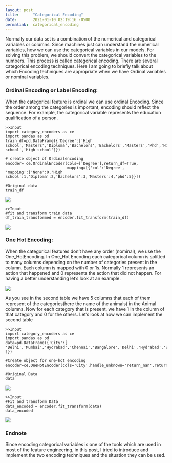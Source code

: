 ```yaml
---
layout: post
title:      "Categorical Encoding"
date:       2021-01-10 02:19:16 -0500
permalink:  categorical_encoding
---
```



Normally our data set is a combination of the numerical and categorical variables or columns. Since machines just can understand the numerical variables, how we can use the categorical variables in our models. For solving this problem, we should convert the categorical variables to the numbers. This process is called categorical encoding. There are several categorical encoding techniques. Here I am going to briefly talk about which Encoding techniques are appropriate when we have Ordinal  variables or nominal variables.  

### Ordinal Encoding or Label Encoding:

When the categorical feature is ordinal we can use ordinal Encoding. Since the order among the categories is important, encoding should reflect the sequence. For example, the categorical variable represents the education qualification of a person.  

```
>>Input
import category_encoders as ce
import pandas as pd
train_df=pd.DataFrame({'Degree':['High school','Masters','Diploma','Bachelors','Bachelors','Masters','Phd','High school','High school']})

# create object of Ordinalencoding
encoder= ce.OrdinalEncoder(cols=['Degree'],return_df=True,
                           mapping=[{'col':'Degree',
'mapping':{'None':0,'High school':1,'Diploma':2,'Bachelors':3,'Masters':4,'phd':5}}])

#Original data
train_df

```

![](https://cdn.analyticsvidhya.com/wp-content/uploads/2020/08/Screenshot-from-2020-08-12-14-49-12.png)

```
>>Input
#fit and transform train data 
df_train_transformed = encoder.fit_transform(train_df)

```
![](https://cdn.analyticsvidhya.com/wp-content/uploads/2020/08/Screenshot-from-2020-08-12-15-36-19.png)

### One Hot Encoding:

When the categorical features don’t have any order (nominal), we use the One_HotEncoding. 
In One_Hot Encoding each categorical column is splitted to many columns depending on the number of categories present in the column. Each column is mapped with 0 or 1s. Normally 1 represents  an action that happened and 0 represents the action that did not happen. For having a better understanding let’s look at an example.

![](https://cdn.analyticsvidhya.com/wp-content/uploads/2020/08/Screenshot-from-2020-08-12-17-16-03-850x322.png)

As you see in  the second table we have 5 columns that each of them represent of the categories(here the name of the animals) in the Animal columns.  Now for each category that is present, we have 1 in the column of that category and 0 for the others. Let’s look at how we can implement the second table

```
>>Input
import category_encoders as ce
import pandas as pd
data=pd.DataFrame({'City':[
'Delhi','Mumbai','Hydrabad','Chennai','Bangalore','Delhi','Hydrabad','Bangalore','Delhi'
]})

#Create object for one-hot encoding
encoder=ce.OneHotEncoder(cols='City',handle_unknown='return_nan',return_df=True,use_cat_names=True)

#Original Data
data

```
![](https://cdn.analyticsvidhya.com/wp-content/uploads/2020/08/Screenshot-from-2020-08-12-16-53-39.pnghttp://)

```
>>Input
#Fit and transform Data
data_encoded = encoder.fit_transform(data)
data_encoded

```
![](https://cdn.analyticsvidhya.com/wp-content/uploads/2020/08/Screenshot-from-2020-08-12-16-53-46-768x382.png)

### Endnote
Since encoding categorical variables is one of the tools which are used in most of the feature engineering, in this post, I tried to introduce and implement the two encoding techniques and the situation they can be used.




